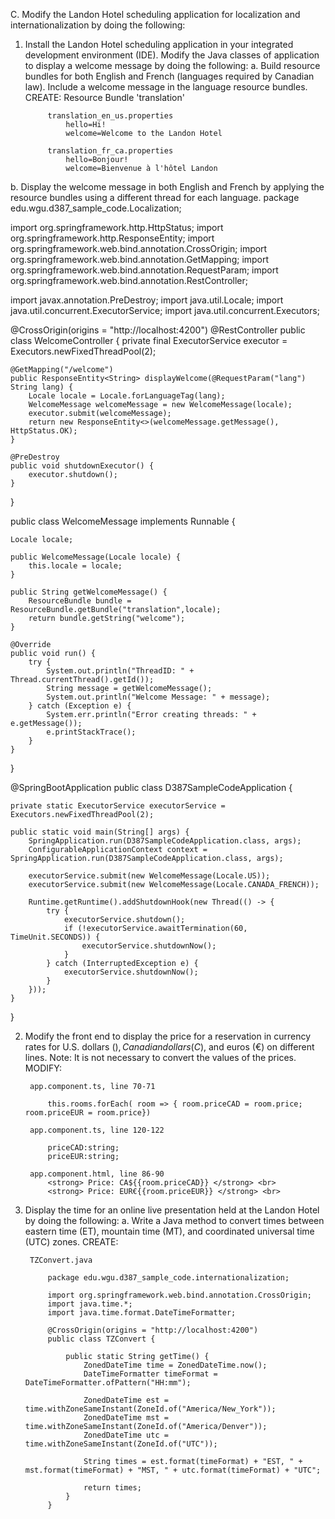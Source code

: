 C. Modify the Landon Hotel scheduling application for localization and internationalization by doing the following:
1. Install the Landon Hotel scheduling application in your integrated development environment (IDE). Modify the Java classes of application to display a welcome message by doing the following:
   a. Build resource bundles for both English and French (languages required by Canadian law). Include a welcome message in the language resource bundles.
   CREATE:
   Resource Bundle 'translation'

            translation_en_us.properties
                hello=Hi!
                welcome=Welcome to the Landon Hotel

            translation_fr_ca.properties
                hello=Bonjour!
                welcome=Bienvenue à l'hôtel Landon
b. Display the welcome message in both English and French by applying the resource bundles using a different thread for each language.
package edu.wgu.d387_sample_code.Localization;

import org.springframework.http.HttpStatus;
import org.springframework.http.ResponseEntity;
import org.springframework.web.bind.annotation.CrossOrigin;
import org.springframework.web.bind.annotation.GetMapping;
import org.springframework.web.bind.annotation.RequestParam;
import org.springframework.web.bind.annotation.RestController;

import javax.annotation.PreDestroy;
import java.util.Locale;
import java.util.concurrent.ExecutorService;
import java.util.concurrent.Executors;

@CrossOrigin(origins = "http://localhost:4200")
@RestController
public class WelcomeController {
private final ExecutorService executor = Executors.newFixedThreadPool(2);

    @GetMapping("/welcome")
    public ResponseEntity<String> displayWelcome(@RequestParam("lang") String lang) {
        Locale locale = Locale.forLanguageTag(lang);
        WelcomeMessage welcomeMessage = new WelcomeMessage(locale);
        executor.submit(welcomeMessage);
        return new ResponseEntity<>(welcomeMessage.getMessage(), HttpStatus.OK);
    }

    @PreDestroy
    public void shutdownExecutor() {
        executor.shutdown();
    }
}


public class WelcomeMessage implements Runnable {

    Locale locale;

    public WelcomeMessage(Locale locale) {
        this.locale = locale;
    }

    public String getWelcomeMessage() {
        ResourceBundle bundle = ResourceBundle.getBundle("translation",locale);
        return bundle.getString("welcome");
    }

    @Override
    public void run() {
        try {
            System.out.println("ThreadID: " + Thread.currentThread().getId());
            String message = getWelcomeMessage();
            System.out.println("Welcome Message: " + message);
        } catch (Exception e) {
            System.err.println("Error creating threads: " + e.getMessage());
            e.printStackTrace();
        }
    }
}

@SpringBootApplication
public class D387SampleCodeApplication {

	private static ExecutorService executorService = Executors.newFixedThreadPool(2);

	public static void main(String[] args) {
		SpringApplication.run(D387SampleCodeApplication.class, args);
		ConfigurableApplicationContext context = SpringApplication.run(D387SampleCodeApplication.class, args);

		executorService.submit(new WelcomeMessage(Locale.US));
		executorService.submit(new WelcomeMessage(Locale.CANADA_FRENCH));

		Runtime.getRuntime().addShutdownHook(new Thread(() -> {
			try {
				executorService.shutdown();
				if (!executorService.awaitTermination(60, TimeUnit.SECONDS)) {
					executorService.shutdownNow();
				}
			} catch (InterruptedException e) {
				executorService.shutdownNow();
			}
		}));
	}

}


2. Modify the front end to display the price for a reservation in currency rates for U.S. dollars ($), Canadian dollars (C$), and euros (€) on different lines.
   Note: It is not necessary to convert the values of the prices.
   MODIFY:

        app.component.ts, line 70-71

            this.rooms.forEach( room => { room.priceCAD = room.price; room.priceEUR = room.price})
    
        app.component.ts, line 120-122

            priceCAD:string;
            priceEUR:string;

        app.component.html, line 86-90
            <strong> Price: CA${{room.priceCAD}} </strong> <br> 
            <strong> Price: EUR€{{room.priceEUR}} </strong> <br>

3. Display the time for an online live presentation held at the Landon Hotel by doing the following: a. Write a Java method to convert times between eastern time (ET), mountain time (MT), and coordinated universal time (UTC) zones.
   CREATE:

        TZConvert.java

            package edu.wgu.d387_sample_code.internationalization;
            
            import org.springframework.web.bind.annotation.CrossOrigin;
            import java.time.*;
            import java.time.format.DateTimeFormatter;
            
            @CrossOrigin(origins = "http://localhost:4200")
            public class TZConvert {
            
                public static String getTime() {
                    ZonedDateTime time = ZonedDateTime.now();
                    DateTimeFormatter timeFormat = DateTimeFormatter.ofPattern("HH:mm");
            
                    ZonedDateTime est = time.withZoneSameInstant(ZoneId.of("America/New_York"));
                    ZonedDateTime mst = time.withZoneSameInstant(ZoneId.of("America/Denver"));
                    ZonedDateTime utc = time.withZoneSameInstant(ZoneId.of("UTC"));
            
                    String times = est.format(timeFormat) + "EST, " + mst.format(timeFormat) + "MST, " + utc.format(timeFormat) + "UTC";
            
                    return times;
                }
            }
